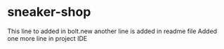 # sneaker-shop
This line to added in bolt.new
another line is added in readme file
Added one more line in project IDE